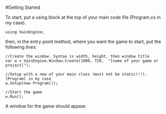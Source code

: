 ﻿#Getting Started

To start, put a using block at the top of your main code file (Program.cs in my case).
```
using VainEngine;
```
then, in the entry point method, where you want the game to start, put the following lines:
```
//Create the window. Syntax is width, height, then window title
var w = VainEngine.Window.Create(1000, 720,  "[name of your game or project]");

//Setup with a new of your main class (must not be static!!!), [Program] in my case
w.Setup(new Program());

//Start the game
w.Run();
```
A window for the game should appear.